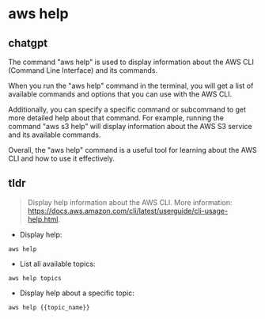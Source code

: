 # aws help 
## chatgpt 
The command "aws help" is used to display information about the AWS CLI (Command Line Interface) and its commands. 

When you run the "aws help" command in the terminal, you will get a list of available commands and options that you can use with the AWS CLI. 

Additionally, you can specify a specific command or subcommand to get more detailed help about that command. For example, running the command "aws s3 help" will display information about the AWS S3 service and its available commands. 

Overall, the "aws help" command is a useful tool for learning about the AWS CLI and how to use it effectively. 

## tldr 
 
> Display help information about the AWS CLI.
> More information: <https://docs.aws.amazon.com/cli/latest/userguide/cli-usage-help.html>.

- Display help:

`aws help`

- List all available topics:

`aws help topics`

- Display help about a specific topic:

`aws help {{topic_name}}`
